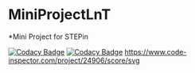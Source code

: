 # MiniProjectLnT
*Mini Project for STEPin

[![Codacy Badge](https://api.codacy.com/project/badge/Grade/9a09ea0296474c01b3ad9a8cb54d4379)](https://app.codacy.com/gh/manish04-mu/MiniProjectLnT?utm_source=github.com&utm_medium=referral&utm_content=manish04-mu/MiniProjectLnT&utm_campaign=Badge_Grade_Settings)
[![Codacy Badge](https://app.codacy.com/project/badge/Grade/d9556bb409fa4f1eac692a4ef9b130aa)](https://www.codacy.com/gh/manish04-mu/MiniProjectLnT/dashboard?utm_source=github.com&amp;utm_medium=referral&amp;utm_content=manish04-mu/MiniProjectLnT&amp;utm_campaign=Badge_Grade)
https://www.code-inspector.com/project/24906/score/svg
